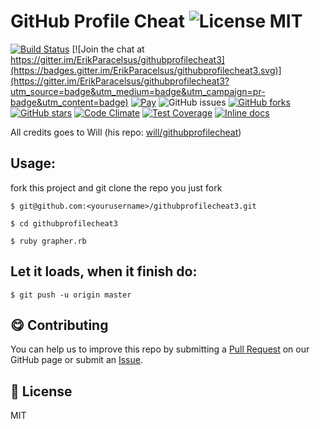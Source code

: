GitHub Profile Cheat ![License MIT](https://go-shields.herokuapp.com/license-MIT-blue.png)
====================

[![Build Status](https://travis-ci.org/ErikParacelsus/githubprofilecheat3.svg?branch=master)](https://travis-ci.org/ErikParacelsus/githubprofilecheat3) [![Join the chat at https://gitter.im/ErikParacelsus/githubprofilecheat3](https://badges.gitter.im/ErikParacelsus/githubprofilecheat3.svg)](https://gitter.im/ErikParacelsus/githubprofilecheat3?utm_source=badge&utm_medium=badge&utm_campaign=pr-badge&utm_content=badge)
[![Pay](https://img.shields.io/badge/%24-free-%23a10000.svg)](#) ![GitHub issues](https://img.shields.io/github/issues/erikparacelsus/githubprofilecheat3.svg) [![GitHub forks](https://img.shields.io/github/forks/erikparacelsus/githubprofilecheat3.svg)](https://github.com/erikparacelsus/githubprofilecheat3/network) [![GitHub stars](https://img.shields.io/github/stars/erikparacelsus/githubprofilecheat3.svg)](https://github.com/erikparacelsus/githubprofilecheat3/stargazers) [![Code Climate](https://codeclimate.com/github/ErikParacelsus/githubprofilecheat3/badges/gpa.svg)](https://codeclimate.com/github/ErikParacelsus/githubprofilecheat3)
[![Test Coverage](https://codeclimate.com/github/ErikParacelsus/githubprofilecheat3/badges/coverage.svg)](https://codeclimate.com/github/ErikParacelsus/githubprofilecheat3/coverage) [![Inline docs](http://inch-ci.org/github/erikparacelsus/githubprofilecheat3.png?branch=master)](http://inch-ci.org/github/erikparacelsus/githubprofilecheat3)
 
 All credits goes to Will (his repo: [will/githubprofilecheat](https://github.com/will/githubprofilecheat))
 
## Usage:
 fork this project and git clone the repo you just fork
 
 `$ git@github.com:<yourusername>/githubprofilecheat3.git`

 
 `$ cd githubprofilecheat3`

 
 `$ ruby grapher.rb`
 
## Let it loads, when it finish do:
 
 `$ git push -u origin master`

## :yum: Contributing
You can help us to improve this repo by submitting a [Pull Request](https://github.com/ErikParacelsus/githubprofilecheat3/pulls) on our GitHub page or submit an [Issue](https://github.com/ErikParacelsus/githubprofilecheat3/issues).

## :scroll: License
MIT
